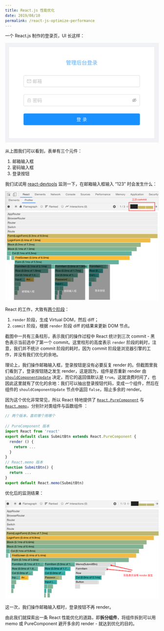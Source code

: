 ```yaml
---
title: React.js 性能优化
date: 2019/08/10
permalink: /react-js-optimize-performance
---
```


一个 React.js 制作的登录页，UI 长这样：

![登录表单](login-form.png)

从上图我们可以看到，表单有三个元件：

1. 邮箱输入框
2. 密码输入框
3. 登录按钮

我们试试用 [react-devtools](https://github.com/facebook/react-devtools) 监测一下，在邮箱输入框输入 “123” 时会发生什么：

![React 性能分析](./profile-email-input.png)

React 的工作，大致有[两个阶段](https://reactjs.org/blog/2018/09/10/introducing-the-react-profiler.html#reading-performance-data)：

1. `render` 阶段，生成 Virtual DOM，然后 diff；
2. `commit` 阶段，根据 `render` 阶段 diff 的结果来更新 DOM 节点。

截图中一共有三条柱形，表示我们的操作过程中 React 统计到三次 commit - 黑色表示当前选中了第一个 commit。这里柱形的高度表示 `render` 阶段的耗时，注意，我们并不统计 commit 阶段的耗时，因为 commit 阶段是浏览器引擎的工作，并没有我们优化的余地。

理论上，我们操作邮箱输入框，登录按钮是没有必要反复 render 的。但截图里我们看到了，登录按钮随之发生 render，这是因为，组件是否重新 render 由 [`shouldComponentUpdate`](https://reactjs.org/docs/react-component.html#shouldcomponentupdate) 决定，而它的返回值默认是 `true`。这就浪费时间了，也因此这里就有了优化的余地：我们可以抽出登录按钮代码，变成一个组件，然后在组件的 `shouldComponentUpdate` 节点中返回 `false`，阻止多余的 render。

因为这个优化非常常见，所以 React 特地提供了 [`React.PureComponent`](https://reactjs.org/docs/react-api.html#reactpurecomponent) 与 [`React.memo`](https://reactjs.org/docs/react-api.html#reactmemo)，分别针对类组件与函数组件 ：

```javascript
// 两个版本，喜欢哪个用哪个

// PureComponent 版本
import React from 'react'
export default class SubmitBtn extends React.PureComponent {
  render () {
    return ...
  }
}
// React.memo 版本
function SubmitBtn() {
  return ...
}
export default React.memo(SubmitBtn)
```

优化后的监测结果：

![optimized react](optimized-react-input.png)

这一次，我们操作邮箱输入框时，登录按钮不再 render。

由此我们就探索出一条 React 性能优化的道路，即**拆分组件**，将组件拆到可以用 memo 或 PureComponent 避开多余的 render - 就达到优化的目的。